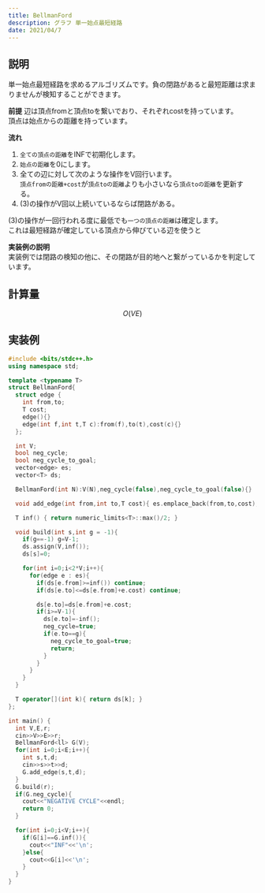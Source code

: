 ```yaml
---
title: BellmanFord
description: グラフ 単一始点最短経路
date: 2021/04/7
---
```


## 説明
単一始点最短経路を求めるアルゴリズムです。負の閉路があると最短距離は求まりませんが検知することができます。

**前提**
辺は頂点fromと頂点toを繋いでおり、それぞれcostを持っています。  
頂点は始点からの距離を持っています。

**流れ**
1. `全ての頂点の距離`をINFで初期化します。
2. `始点の距離`を0にします。
3. 全ての辺に対して次のような操作をV回行います。  
`頂点fromの距離+cost`が`頂点toの距離`よりも小さいなら`頂点toの距離`を更新する。
4. (3)の操作がV回以上続いているならば閉路がある。

(3)の操作が一回行われる度に最低でも`一つの頂点の距離`は確定します。  
これは最短経路が確定している頂点から伸びている辺を使うと


**実装例の説明**  
実装例では閉路の検知の他に、その閉路が目的地へと繋がっているかを判定しています。



## 計算量
$$
O(VE)
$$

## 実装例

```cpp
#include <bits/stdc++.h>
using namespace std;

template <typename T>
struct BellmanFord{
  struct edge {
    int from,to;
    T cost;
    edge(){}
    edge(int f,int t,T c):from(f),to(t),cost(c){}
  };

  int V;
  bool neg_cycle;
  bool neg_cycle_to_goal;
  vector<edge> es;
  vector<T> ds;

  BellmanFord(int N):V(N),neg_cycle(false),neg_cycle_to_goal(false){}

  void add_edge(int from,int to,T cost){ es.emplace_back(from,to,cost); }

  T inf() { return numeric_limits<T>::max()/2; }

  void build(int s,int g = -1){
    if(g==-1) g=V-1;
    ds.assign(V,inf());
    ds[s]=0;

    for(int i=0;i<2*V;i++){
      for(edge e : es){
        if(ds[e.from]>=inf()) continue;
        if(ds[e.to]<=ds[e.from]+e.cost) continue;

        ds[e.to]=ds[e.from]+e.cost;
        if(i>=V-1){
          ds[e.to]=-inf();
          neg_cycle=true;
          if(e.to==g){
            neg_cycle_to_goal=true;
            return;
          }
        }
      }
    }
  }

  T operator[](int k){ return ds[k]; }
};

int main() {
  int V,E,r;
  cin>>V>>E>>r;
  BellmanFord<ll> G(V);
  for(int i=0;i<E;i++){
    int s,t,d;
    cin>>s>>t>>d;
    G.add_edge(s,t,d);
  }
  G.build(r);
  if(G.neg_cycle){
    cout<<"NEGATIVE CYCLE"<<endl;
    return 0;
  }

  for(int i=0;i<V;i++){
    if(G[i]==G.inf()){
      cout<<"INF"<<'\n';
    }else{
      cout<<G[i]<<'\n';
    }
  }
}
```
